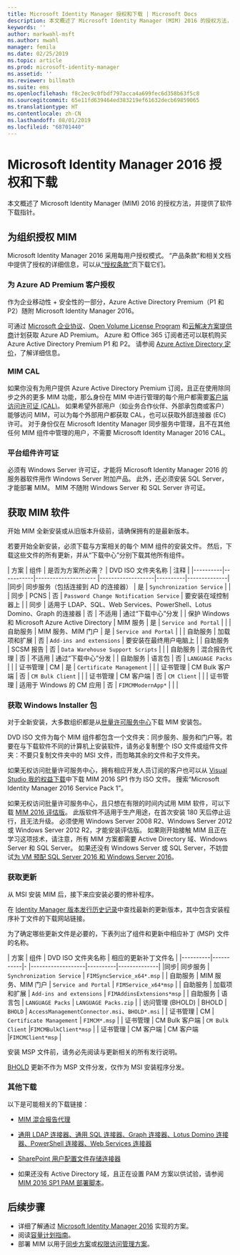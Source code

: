 ```yaml
---
title: Microsoft Identity Manager 授权和下载 | Microsoft Docs
description: 本文概述了 Microsoft Identity Manager (MIM) 2016 的授权方法，并提供了软件下载指针。
keywords: ''
author: markwahl-msft
ms.author: mwahl
manager: femila
ms.date: 02/25/2019
ms.topic: article
ms.prod: microsoft-identity-manager
ms.assetid: ''
ms.reviewer: billmath
ms.suite: ems
ms.openlocfilehash: f8c2ec9c0fbdf797acca4a699fec6d358b63f5c8
ms.sourcegitcommit: 65e11fd639464ed383219ef61632decb69859065
ms.translationtype: HT
ms.contentlocale: zh-CN
ms.lasthandoff: 08/01/2019
ms.locfileid: "68701440"
---
```

# <a name="microsoft-identity-manager-2016-licensing-and-downloads"></a>Microsoft Identity Manager 2016 授权和下载

本文概述了 Microsoft Identity Manager (MIM) 2016 的授权方法，并提供了软件下载指针。

## <a name="licensing-mim-for-your-organization"></a>为组织授权 MIM

Microsoft Identity Manager 2016 采用每用户授权模式。  “产品条款”和相关文档中提供了授权的详细信息，可以从[“授权条款”](https://www.microsoft.com/en-us/licensing/product-licensing/products.aspx)页下载它们。

### <a name="licensing-for-azure-ad-premium-customers"></a>为 Azure AD Premium 客户授权

作为企业移动性 + 安全性的一部分，Azure Active Directory Premium（P1 和 P2）随附 Microsoft Identity Manager 2016。

可通过 [Microsoft 企业协议](https://www.microsoft.com/en-us/licensing/licensing-programs/enterprise.aspx)、[Open Volume License Program](https://www.microsoft.com/en-us/licensing/licensing-programs/open-license.aspx) 和[云解决方案提供商](https://go.microsoft.com/fwlink/?LinkId=614968&clcid=0x409)计划获取 Azure AD Premium。 Azure 和 Office 365 订阅者还可以联机购买 Azure Active Directory Premium P1 和 P2。  请参阅 [Azure Active Directory 定价](https://azure.microsoft.com/en-us/pricing/details/active-directory/)，了解详细信息。

### <a name="mim-cals"></a>MIM CAL

如果你没有为用户提供 Azure Active Directory Premium 订阅，且正在使用除同步之外的更多 MIM 功能，那么身份在 MIM 中进行管理的每个用户都需要[客户端访问许可证 (CAL)](https://www.microsoft.com/en-us/licensing/product-licensing/client-access-license.aspx)。 如果希望外部用户（如业务合作伙伴、外部承包商或客户）能够访问 MIM，可以为每个外部用户都获取 CAL，也可以获取外部连接器 (EC) 许可。 对于身份仅在 Microsoft Identity Manager 同步服务中管理，且不在其他任何 MIM 组件中管理的用户，不需要 Microsoft Identity Manager 2016 CAL。

### <a name="licenses-for-platform-components"></a>平台组件许可证

必须有 Windows Server 许可证，才能将 Microsoft Identity Manager 2016 的服务器软件用作 Windows Server 附加产品。 此外，还必须安装 SQL Server，才能部署 MIM。  MIM 不随附 Windows Server 和 SQL Server 许可证。

## <a name="obtaining-mim-software"></a>获取 MIM 软件

开始 MIM 全新安装或从旧版本升级前，请确保拥有的是最新版本。

若要开始全新安装，必须下载与方案相关的每个 MIM 组件的安装文件。 然后，下载这些文件的所有更新，并从“下载中心”分别下载其他所有组件。


| 方案 | 组件 | 是否为方案所必需？ | DVD ISO 文件夹名称 | 注释 |
|----------|-----------|---------------------   |-------------------|----------|--------------|
|同步| 同步服务（包括连接到 AD 的连接器） | 是 | `Synchronization Service` | |
| 同步 | PCNS | 否 | `Password Change Notification Service` |  要安装在域控制器上 |
| 同步 | 适用于 LDAP、SQL、Web Services、PowerShell、Lotus Domino、Graph 的连接器 | 否 | 不适用 | 通过“下载中心”分发 |
| 保护 Windows 和 Microsoft Azure Active Directory | MIM 服务 | 是 | `Service and Portal` | |
| 自助服务 | MIM 服务、MIM 门户 | 是 | `Service and Portal` | |
| 自助服务 | 加载项和扩展 | 否 | `Add-ins and extensions` | 要安装在最终用户电脑上 |
| 自助服务 | SCSM 报告 | 否 | `Data Warehouse Support Scripts` | |
| 自助服务 | 混合报告代理 | 否 | 不适用 | 通过“下载中心”分发 |
| 自助服务 | 语言包 | 否 | `LANGUAGE Packs` | |
| 证书管理 | CM | 是 | `Certificate Management` | |
| 证书管理 | CM Bulk 客户端 | 否 | `CM Bulk Client` | |
| 证书管理 | CM 客户端 | 否 | `CM Client`  | |
| 证书管理 | 适用于 Windows 的 CM 应用 | 否 | `FIMCMModernApp*` | | |

### <a name="obtaining-windows-installer-packages"></a>获取 Windows Installer 包

对于全新安装，大多数组织都是从[批量许可服务中心](https://www.microsoft.com/licensing/servicecenter/default.aspx)下载 MIM 安装包。 


DVD ISO 文件为每个 MIM 组件都包含一个文件夹：同步服务、服务和门户等。若要在与下载软件不同的计算机上安装软件，请务必复制整个 ISO 文件或组件文件夹：不要只复制文件夹中的 MSI 文件，而忽略其余的文件和子文件夹。

如果无权访问批量许可服务中心，拥有相应开发人员订阅的客户也可以从 [Visual Studio 我的权益下载](https://my.visualstudio.com/Downloads?q=Microsoft%20Identity%20Manager%202016%20with%20Service%20Pack%201&pgroup=)中下载 MIM 2016 SP1 作为 ISO 文件。  搜索“Microsoft Identity Manager 2016 Service Pack 1”。  

如果无权访问批量许可服务中心，且只想在有限的时间内试用 MIM 软件，可以下载 [MIM 2016 评估版](https://www.microsoft.com/en-us/download/details.aspx?id=48244)。 此版软件不适用于生产用途，在首次安装 180 天后停止运行，且无法升级。 必须使用 Windows Server 2008 R2、Windows Server 2012 或 Windows Server 2012 R2，才能安装评估版。  如果刚开始接触 MIM 且正在学习这项技术，请注意，所有 MIM 方案都需要 Active Directory 域、Windows Server 和 SQL Server。 如果还没有 Windows Server 或 SQL Server，不妨尝试[为 VM 预配 SQL Server 2016 和 Windows Server 2016](https://azure.microsoft.com/en-us/blog/azure-images-sql-server-2016-on-windows-server-2016/)。

### <a name="obtaining-updates"></a>获取更新

从 MSI 安装 MIM 后，接下来应安装必要的修补程序。

在 [Identity Manager 版本发行历史记录](./reference/version-history.md)中查找最新的更新版本，其中包含安装程序补丁文件的下载网站链接。

为了确定哪些更新文件是必要的，下表列出了组件和更新中相应补丁 (MSP) 文件的名称。

| 方案 | 组件 | DVD ISO 文件夹名称 | 相应的更新补丁文件名 |
|----------|-----------|-   |-------------------|----------|--------------|
|同步| 同步服务 | `Synchronization Service` | `FIMSyncService_x64*.msp` |
| 自助服务 | MIM 服务、MIM 门户 | `Service and Portal` | `FIMService_x64*msp` |
| 自助服务 | 加载项和扩展 | `Add-ins and extensions` | `FIMAddinsExtensions*msp` |
| 自助服务 | 语言包 | `LANGUAGE Packs` | `LANGUAGE Packs.zip` |
| 访问管理 (BHOLD) | BHOLD | `BHOLD` | `AccessManagementConnector.msi`、`BHOLD*.msi` |
| 证书管理 | CM |  `Certificate Management` | `FIMCM*.msp` |
| 证书管理 | CM Bulk 客户端 |  `CM Bulk Client` |`FIMCMBulkClient*msp` |
| 证书管理 | CM 客户端 | CM 客户端 |`FIMCMClient*msp` |

安装 MSP 文件前，请务必先阅读与更新相关的所有发行说明。

[BHOLD](https://www.microsoft.com/en-us/download/details.aspx?id=55950) 更新不作为 MSP 文件分发，仅作为 MSI 安装程序分发。

### <a name="additional-downloads"></a>其他下载

以下是可能相关的下载链接：

- [MIM 混合报告代理](https://www.microsoft.com/download/details.aspx?id=55112)

- [通用 LDAP 连接器、通用 SQL 连接器、Graph 连接器、Lotus Domino 连接器、PowerShell 连接器、Web Services 连接器](http://go.microsoft.com/fwlink/?LinkId=717495)

- [SharePoint 用户配置文件存储连接器](https://www.microsoft.com/en-us/download/details.aspx?id=41164)

- 如果还没有 Active Directory 域，且正在设置 PAM 方案以供试验，请参阅 [MIM 2016 SP1 PAM 部署脚本](sp1-deployment-scripts.md)。

## <a name="next-steps"></a>后续步骤

- 详细了解通过 [Microsoft Identity Manager 2016](microsoft-identity-manager-2016.md) 实现的方案。
- 阅读[容量计划指南](capacity-planning-guide.md)。
- 部署 MIM 以用于[同步方案](microsoft-identity-manager-deploy.md)或[权限访问管理方案](./pam/privileged-identity-management-for-active-directory-domain-services.md)。

